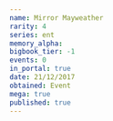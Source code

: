 ```yaml
---
name: Mirror Mayweather
rarity: 4
series: ent
memory_alpha:
bigbook_tier: -1
events: 0
in_portal: true
date: 21/12/2017
obtained: Event
mega: true
published: true
---
```



